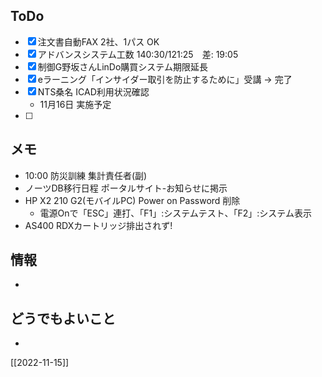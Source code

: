 ## ToDo
- [x] 注文書自動FAX 2社、1パス OK
- [x] アドバンスシステム工数 140:30/121:25　差: 19:05
- [x] 制御G野坂さんLinDo購買システム期限延長
- [x] eラーニング「インサイダー取引を防止するために」受講 → 完了
- [x] NTS桑名 ICAD利用状況確認
	- 11月16日 実施予定
- [ ] 


## メモ
- 10:00 防災訓練 集計責任者(副)
- ノーツDB移行日程 ポータルサイト-お知らせに掲示
- HP X2 210 G2(モバイルPC) Power on Password 削除
	- 電源Onで「ESC」連打、「F1」:システムテスト、「F2」:システム表示
- AS400 RDXカートリッジ排出されず!


## 情報
- 


## どうでもよいこと
- 


[[2022-11-15]]

